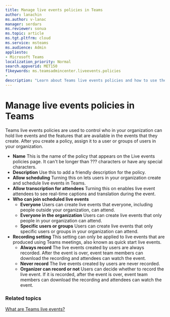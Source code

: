 ```yaml
---
title: Manage live events policies in Teams
author: lanachin
ms.author: v-lanac
manager: serdars
ms.reviewer: sonua
ms.topic: article
ms.tgt.pltfrm: cloud
ms.service: msteams
ms.audience: Admin
appliesto:
- Microsoft Teams
localization_priority: Normal
search.appverid: MET150
f1keywords: ms.teamsadmincenter.liveevents.policies
- 
description: "Learn about Teams live events policies and how to use them to manage settings for users in your organization who hold live events."
---
```


# Manage live events policies in Teams

Teams live events policies are used to control who in your organization can hold live events and the features that are available in the events that they create. After you create a policy, assign it to a user or groups of users in your organization. 

- **Name** This is the name of the policy that appears on the Live events policies page. It can't be longer than ??? characters or have any special characters.  
- **Description** Use this to add a friendly description for the policy. 
- **Allow scheduling** Turning this on lets users in your organization create and schedule live events in Teams.  
- **Allow transcription for attendees** Turning this on enables live event attendees to see real-time captions and translation during the event. 
- **Who can join scheduled live events**
    - **Everyone** Users can create live events that everyone, including people outside your organization, can attend.  
    - **Everyone in the organization** Users can create live events that only people in your organization can attend. 
    - **Specific users or groups** Users can create live events that only specific users or groups in your organization can attend. 
- **Recording setting**
This setting can only be applied to live events that are produced using Teams meetings, also known as quick start live events.  
    - **Always record** The live events created by users are always recorded. After the event is over, event team members can download the recording and attendees can watch the event. 
    - **Never record** The live events created by users are never recorded.
    - **Organizer can record or not** Users can decide whether to record the live event. If it is recorded, after the event is over, event team members can download the recording and attendees can watch the event. 

 ### Related topics
[What are Teams live events?](what-are-teams-live-events.md)